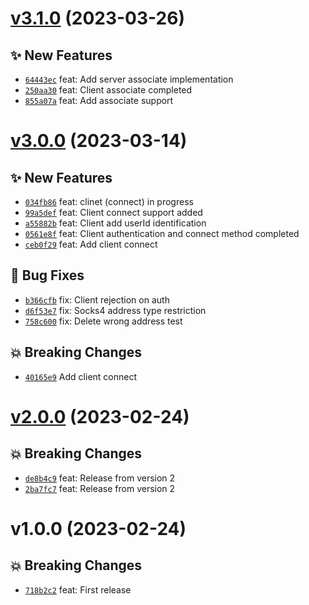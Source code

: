 # [v3.1.0](https://github.com/MoIzadloo/tsocks/compare/v3.0.0...v3.1.0) (2023-03-26)

## ✨ New Features
- [`64443ec`](https://github.com/MoIzadloo/tsocks/commit/64443ec)  feat: Add server associate implementation 
- [`250aa30`](https://github.com/MoIzadloo/tsocks/commit/250aa30)  feat: Client associate completed 
- [`855a07a`](https://github.com/MoIzadloo/tsocks/commit/855a07a)  feat: Add associate support

# [v3.0.0](https://github.com/MoIzadloo/tsocks/compare/v2.0.0...v3.0.0) (2023-03-14)

## ✨ New Features
- [`034fb86`](https://github.com/MoIzadloo/tsocks/commit/034fb86)  feat: clinet (connect) in progress 
- [`99a5def`](https://github.com/MoIzadloo/tsocks/commit/99a5def)  feat: Client connect support added 
- [`a55882b`](https://github.com/MoIzadloo/tsocks/commit/a55882b)  feat: Client add userId identification 
- [`0561e8f`](https://github.com/MoIzadloo/tsocks/commit/0561e8f)  feat: Client authentication and connect method completed 
- [`ceb0f29`](https://github.com/MoIzadloo/tsocks/commit/ceb0f29)  feat: Add client connect 

## 🐛 Bug Fixes
- [`b366cfb`](https://github.com/MoIzadloo/tsocks/commit/b366cfb)  fix: Client rejection on auth 
- [`d6f53e7`](https://github.com/MoIzadloo/tsocks/commit/d6f53e7)  fix: Socks4 address type restriction 
- [`758c600`](https://github.com/MoIzadloo/tsocks/commit/758c600)  fix: Delete wrong address test 

## 💥 Breaking Changes
- [`40165e9`](https://github.com/MoIzadloo/tsocks/commit/40165e9)  Add client connect

# [v2.0.0](https://github.com/MoIzadloo/tsocks/compare/v1.0.0...v2.0.0) (2023-02-24)

## 💥 Breaking Changes

- [`de8b4c9`](https://github.com/MoIzadloo/tsocks/commit/de8b4c9) feat: Release from version 2
- [`2ba7fc7`](https://github.com/MoIzadloo/tsocks/commit/2ba7fc7) feat: Release from version 2

# v1.0.0 (2023-02-24)

## 💥 Breaking Changes

- [`718b2c2`](https://github.com/MoIzadloo/tsocks/commit/718b2c2) feat: First release
